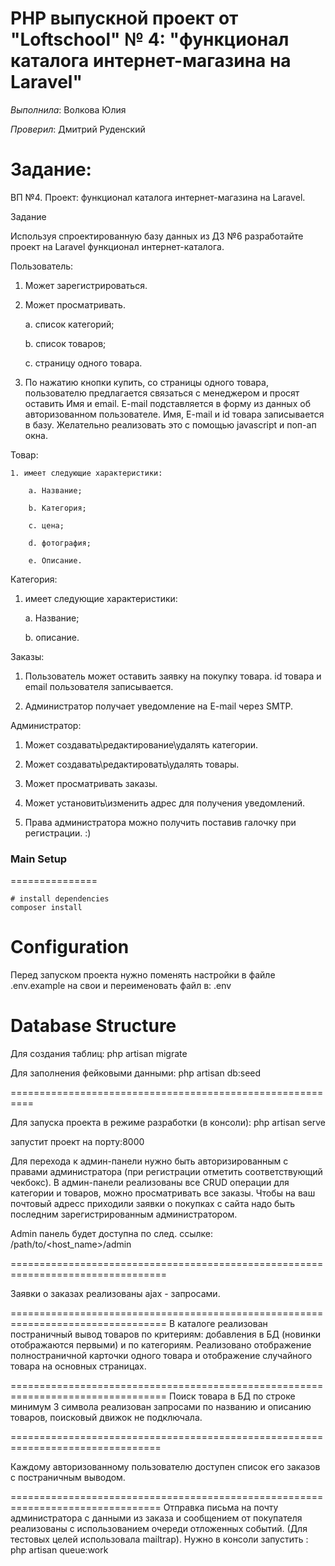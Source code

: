 PHP выпускной проект от "Loftschool" № 4: "функционал каталога интернет-магазина на Laravel"
================================================================================

*Выполнила*:  Волкова Юлия

*Проверил*: Дмитрий Руденский

Задание:
========

ВП №4. Проект: функционал каталога интернет-магазина на Laravel.
 
Задание 
 
 Используя спроектированную базу данных из ДЗ №6 разработайте проект на Laravel
 функционал интернет-каталога.
 
 Пользователь:
 
 1. Может зарегистрироваться.
 
 2. Может просматривать.
 
    a. список категорий;
    
    b. список товаров;
    
    c. страницу одного товара.
    
 3. По нажатию кнопки купить, со страницы одного товара, пользователю
 предлагается связаться с менеджером и просят оставить Имя и email. E-mail
 подставляется в форму из данных об авторизованном пользователе. Имя,
 E-mail и id товара записывается в базу. Желательно реализовать это с
 помощью javascript и поп-ап окна.
 
 Товар:
 
    1. имеет следующие характеристики:
    
        a. Название;
        
        b. Категория;
        
        c. цена;
        
        d. фотография;
        
        e. Описание.
        
 Категория:
 
 1. имеет следующие характеристики:
 
    a. Название;
    
    b. описание.
    
 Заказы:
 
 1. Пользователь может оставить заявку на покупку товара. id товара и email
 пользователя записывается.
 
 2. Администратор получает уведомление на E-mail через SMTP.
 
 Администратор:
 
 1. Может создавать\редактирование\удалять категории.
 
 2. Может создавать\редактировать\удалять товары.
 
 3. Может просматривать заказы.
 
 4. Может установить\изменить адрес для получения уведомлений.
 
 5. Права администратора можно получить поставив галочку при регистрации. :)


### Main Setup
===============

``` console
# install dependencies
composer install
```

Configuration
=============

Перед запуском проекта нужно поменять настройки в файле .env.example на свои и переименовать файл
в: .env


Database Structure
=================

Для создания таблиц: php artisan migrate

Для заполнения фейковыми данными: php artisan db:seed

==========================================================

Для запуска проекта в режиме разработки (в консоли): php artisan serve

запустит проект на порту:8000

Для перехода к админ-панели нужно быть авторизированным с правами администратора
(при регистрации отметить соответствующий чекбокс). В админ-панели реализованы
все CRUD операции для категории и товаров, можно просматривать все заказы.
Чтобы на ваш почтовый адресс приходили заявки о покупках с сайта надо быть последним
зарегистрированным администратором.

Admin панель будет доступна по след. ссылке: /path/to/<host_name>/admin

=================================================================================

Заявки о заказах реализованы ajax - запросами.

=================================================================================
В каталоге реализован постраничный вывод товаров по критериям: добавления в БД
(новинки отображаются первыми) и по категориям. Реализовано отображение полностраничной
карточки одного товара и отображение случайного товара на основных страницах.

=================================================================================
Поиск товара в БД по строке минимум 3 символа реализован запросами по названию и описанию
товаров, поисковый движок не подключала. 

================================================================================

Каждому авторизованному пользователю доступен список его заказов с постраничным выводом.

================================================================================
Отправка письма на почту администратора с данными из заказа и сообщением от покупателя
реализованы с использованием очереди отложенных событий. (Для тестовых целей использовала
mailtrap). Нужно в консоли запустить : php artisan queue:work


